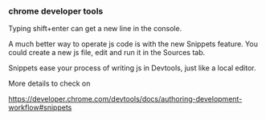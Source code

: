 ### chrome developer tools

Typing shift+enter can get a new line in the console.

A much better way to operate js code is with the new Snippets feature. You
could create a new js file, edit and run it in the Sources tab.

Snippets ease your process of writing js in Devtools, just like a local
editor.

More details to check on

<https://developer.chrome.com/devtools/docs/authoring-development-workflow#snippets>

